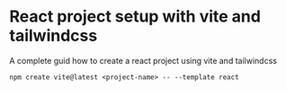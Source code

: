 # React project setup with vite and tailwindcss
A complete guid how to create a react project using vite and tailwindcss 

```
npm create vite@latest <project-name> -- --template react
```
